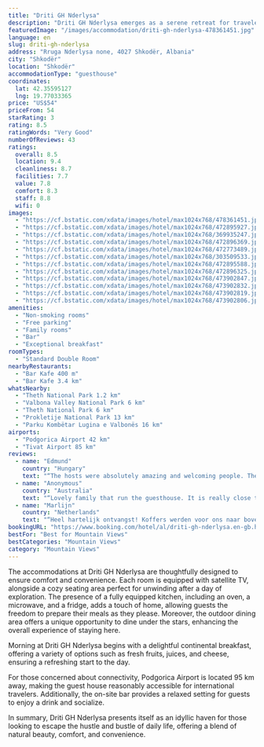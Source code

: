 ```yaml
---
title: "Driti GH Nderlysa"
description: "Driti GH Nderlysa emerges as a serene retreat for travelers seeking solace amidst nature, located just 8."
featuredImage: "/images/accommodation/driti-gh-nderlysa-478361451.jpg"
language: en
slug: driti-gh-nderlysa
address: "Rruga Nderlysa none, 4027 Shkodër, Albania"
city: "Shkodër"
location: "Shkodër"
accommodationType: "guesthouse"
coordinates:
  lat: 42.35595127
  lng: 19.77033365
price: "US$54"
priceFrom: 54
starRating: 3
rating: 8.5
ratingWords: "Very Good"
numberOfReviews: 43
ratings:
  overall: 8.5
  location: 9.4
  cleanliness: 8.7
  facilities: 7.7
  value: 7.8
  comfort: 8.3
  staff: 8.8
  wifi: 0
images:
  - "https://cf.bstatic.com/xdata/images/hotel/max1024x768/478361451.jpg?k=bd8a3cf5a5879ee7ee5806807d8292961593d383af0e872b04141a3f637ad13d&o=&hp=1"
  - "https://cf.bstatic.com/xdata/images/hotel/max1024x768/472895927.jpg?k=d1da5e4d01aeeabd289ec808c038c4a08cb2e69fa491b390f122d940166019f7&o=&hp=1"
  - "https://cf.bstatic.com/xdata/images/hotel/max1024x768/369935247.jpg?k=b6e3cb0d0f85b77a1fb44bb5b29c661963bcd7525d4b649250c8afc72d6a5a08&o=&hp=1"
  - "https://cf.bstatic.com/xdata/images/hotel/max1024x768/472896369.jpg?k=c3b5b2b717b14889c47ee5340a414e5f309814156804101aa2e3636fb28e79f2&o=&hp=1"
  - "https://cf.bstatic.com/xdata/images/hotel/max1024x768/472773489.jpg?k=ff7a94964b90dc7c4764f2dcb09c1201c66e1c007a05e594e04dce8bc06e1a8e&o=&hp=1"
  - "https://cf.bstatic.com/xdata/images/hotel/max1024x768/303509533.jpg?k=115a2e41503d4c0c91b5fb0e2d5ddfcdb6814d9b1c61d6df5cae36f2fe39e92f&o=&hp=1"
  - "https://cf.bstatic.com/xdata/images/hotel/max1024x768/472895588.jpg?k=9b3bb5337906c3c3a89ddcfdd34a04a90089f1713515b63ebf534c768c9030f5&o=&hp=1"
  - "https://cf.bstatic.com/xdata/images/hotel/max1024x768/472896325.jpg?k=882223ed435a14ba08c03267c322dc9a3920354ad21af9d795d37b444d814f8f&o=&hp=1"
  - "https://cf.bstatic.com/xdata/images/hotel/max1024x768/473902847.jpg?k=3efa83a56b847fc885af7a4018de53c4de1863ba02121cf9f06e87ec785a74f9&o=&hp=1"
  - "https://cf.bstatic.com/xdata/images/hotel/max1024x768/473902832.jpg?k=e94f05674e486653727408e6e36796c824399990457e54292bbc6ce84da87467&o=&hp=1"
  - "https://cf.bstatic.com/xdata/images/hotel/max1024x768/473902819.jpg?k=f4396fb887dafe27400b93f5019ffef22ddf26a9c8d4a9d130043e2f16c9cc08&o=&hp=1"
  - "https://cf.bstatic.com/xdata/images/hotel/max1024x768/473902806.jpg?k=3398bf5f1635c54f5ba9bac78737ea8680fb38b5cbe17e8292141b9db706ac9e&o=&hp=1"
amenities:
  - "Non-smoking rooms"
  - "Free parking"
  - "Family rooms"
  - "Bar"
  - "Exceptional breakfast"
roomTypes:
  - "Standard Double Room"
nearbyRestaurants:
  - "Bar Kafe 400 m"
  - "Bar Kafe 3.4 km"
whatsNearby:
  - "Theth National Park 1.2 km"
  - "Valbona Valley National Park 6 km"
  - "Theth National Park 6 km"
  - "Prokletije National Park 13 km"
  - "Parku Kombëtar Lugina e Valbonës 16 km"
airports:
  - "Podgorica Airport 42 km"
  - "Tivat Airport 85 km"
reviews:
  - name: "Edmund"
    country: "Hungary"
    text: "“The hosts were absolutely amazing and welcoming people. They prepared us a huge dinner (even more than we expected and for a great value) and helped us with the transport and recommended us places to see. For breakfast we got some traditional food...”"
  - name: "Anonymous"
    country: "Australia"
    text: "“Lovely family that run the guesthouse. It is really close to the blue eye with a path starting from the garden. It is in a quiet environment surrounded by the mountains. The food is really good!”"
  - name: "Marlijn"
    country: "Netherlands"
    text: "“Heel hartelijk ontvangst! Koffers werden voor ons naar boven gebracht zonder te vragen. De forel was echt heel lekker (& vers!). De wandeling naar de Blue Eye is om de hoek, dus dat is ideaal. Gezellige sfeer rondom de guesthouse.”"
bookingURL: "https://www.booking.com/hotel/al/driti-gh-nderlysa.en-gb.html?aid=8035640"
bestFor: "Best for Mountain Views"
bestCategories: "Mountain Views"
category: "Mountain Views"
---
```


The accommodations at Driti GH Nderlysa are thoughtfully designed to ensure comfort and convenience. Each room is equipped with satellite TV, alongside a cozy seating area perfect for unwinding after a day of exploration. The presence of a fully equipped kitchen, including an oven, a microwave, and a fridge, adds a touch of home, allowing guests the freedom to prepare their meals as they please. Moreover, the outdoor dining area offers a unique opportunity to dine under the stars, enhancing the overall experience of staying here.

Morning at Driti GH Nderlysa begins with a delightful continental breakfast, offering a variety of options such as fresh fruits, juices, and cheese, ensuring a refreshing start to the day.

For those concerned about connectivity, Podgorica Airport is located 95 km away, making the guest house reasonably accessible for international travelers. Additionally, the on-site bar provides a relaxed setting for guests to enjoy a drink and socialize.

In summary, Driti GH Nderlysa presents itself as an idyllic haven for those looking to escape the hustle and bustle of daily life, offering a blend of natural beauty, comfort, and convenience.